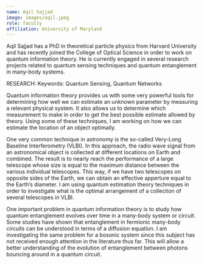 ```yaml
---
name: Aqil Sajjad
image: images/aqil.jpeg
role: faculty
affiliation: University of Maryland
---
```


Aqil Sajjad has a PhD in theoretical particle physics from Harvard University and has recently joined the College of Optical Science in order to work on quantum information theory. He is currently engaged in several research projects related to quantum sensing techniques and quantum entanglement in many-body systems.

 

 RESEARCH:
Keywords: Quantum Sensing, Quantum Networks

Quantum information theory provides us with some very powerful tools for determining how well we can estimate an unknown parameter by measuring a relevant physical system. It also allows us to determine which measurement to make in order to get the best possible estimate allowed by theory. Using some of these techniques, I am working on how we can estimate the location of an object optimally.

One very common technique in astronomy is the so-called Very-Long Baseline Interferometry (VLBI). In this approach, the radio wave signal from an astronomical object is collected at different locations on Earth and combined. The result is to nearly reach the performance of a large telescope whose size is equal to the maximum distance between the various individual telescopes. This way, if we have two telescopes on opposite sides of the Earth, we can obtain an effective apperture equal to the Earth’s diameter. I am using quantum estimation theory techniques in order to investigate what is the optimal arrangement of a collection of several telescopes in VLBI.

One important problem in quantum information theory is to study how quantum entanglement evolves over time in a many-body system or circuit. Some studies have shown that entanglement in fermionic many-body circuits can be understood in terms of a diffusion equation. I am investigating the same problem for a bosonic system since this subject has not received enough attention in the literature thus far. This will allow a better understanding of the evolution of entanglement between photons bouncing around in a quantum circuit.